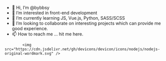 - 👋 Hi, I’m @bybbsy
- 👀 I’m interested in front-end development
- 🌱 I’m currently learning JS, Vue.js, Python, SASS/SCSS
- 💞️ I’m looking to collaborate on interesting projects which can provide me good experience.
- 📫 How to reach me ... hit me here.

<!---
bybbsy/bybbsy is a ✨ special ✨ repository because its `README.md` (this file) appears on your GitHub profile.
You can click the Preview link to take a look at your changes.
--->


            
            <img src="https://cdn.jsdelivr.net/gh/devicons/devicon/icons/nodejs/nodejs-original-wordmark.svg" />
          
          
